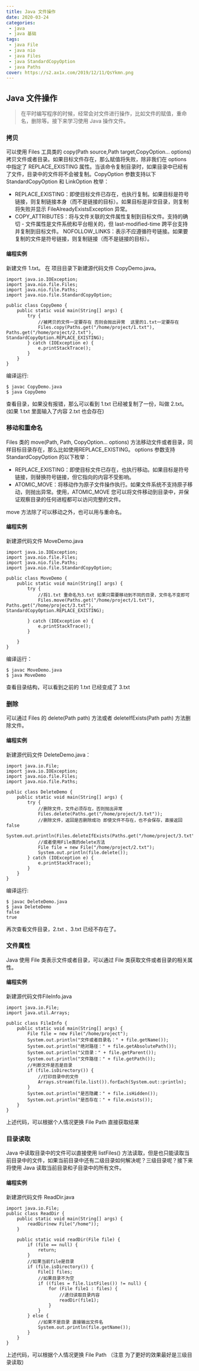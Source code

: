 ```yaml
---
title: Java 文件操作
date: 2020-03-24
categories:
 - java
 - java 基础
tags:
 - java File
 - java nio
 - java Files
 - java StandardCopyOption
 - java Paths
cover: https://s2.ax1x.com/2019/12/11/QsYkmn.png
---
```



## Java 文件操作

> 在平时编写程序的时候，经常会对文件进行操作，比如文件的赋值，重命名，删除等。接下来学习使用 Java 操作文件。

### 拷贝
可以使用 Files 工具类的 copy(Path source,Path target,CopyOption... options) 拷贝文件或者目录。如果目标文件存在，那么赋值将失败，除非我们在 options 中指定了 REPLACE_EXISTING 属性。当该命令复制目录时，如果目录中已经有了文件，目录中的文件将不会被复制。CopyOption 参数支持以下 StandardCopyOption 和 LinkOption 枚举：

* REPLACE_EXISTING：即使目标文件已存在，也执行复制。如果目标是符号链接，则复制链接本身（而不是链接的目标）。如果目标是非空目录，则复制将失败并显示 FileAlreadyExistsException 异常。
* COPY_ATTRIBUTES：将与文件关联的文件属性复制到目标文件。支持的确切 - 文件属性是文件系统和平台相关的，但 last-modified-time 跨平台支持并复制到目标文件。 NOFOLLOW_LINKS：表示不应遵循符号链接。如果要复制的文件是符号链接，则复制链接（而不是链接的目标）。

#### 编程实例

新建文件 1.txt。 在 项目目录下新建源代码文件 CopyDemo.java。

```
import java.io.IOException;
import java.nio.file.Files;
import java.nio.file.Paths;
import java.nio.file.StandardCopyOption;

public class CopyDemo {
    public static void main(String[] args) {
        try {
            //被拷贝的文件一定要存在 否则会抛出异常  这里的1.txt一定要存在
            Files.copy(Paths.get("/home/project/1.txt"), Paths.get("/home/project/2.txt"), StandardCopyOption.REPLACE_EXISTING);
        } catch (IOException e) {
            e.printStackTrace();
        }
    }
}
```

编译运行:
```
$ javac CopyDemo.java
$ java CopyDemo
```
查看目录，如果没有报错，那么可以看到 1.txt 已经被复制了一份，叫做 2.txt。
(如果 1.txt 里面输入了内容 2.txt 也会存在)

### 移动和重命名

Files 类的 move(Path, Path, CopyOption... options) 方法移动文件或者目录，同样目标目录存在，那么比如使用REPLACE_EXISTING。 options 参数支持 StandardCopyOption 的以下枚举：

* REPLACE_EXISTING：即使目标文件已存在，也执行移动。如果目标是符号链接，则替换符号链接，但它指向的内容不受影响。
* ATOMIC_MOVE：将移动作为原子文件操作执行。如果文件系统不支持原子移动，则抛出异常。使用，ATOMIC_MOVE 您可以将文件移动到目录中，并保证观察目录的任何进程都可以访问完整的文件。

move 方法除了可以移动之外，也可以用与重命名。

#### 编程实例

新建源代码文件 MoveDemo.java

```
import java.io.IOException;
import java.nio.file.Files;
import java.nio.file.Paths;
import java.nio.file.StandardCopyOption;

public class MoveDemo {
    public static void main(String[] args) {
        try {
            //将1.txt 重命名为3.txt 如果只需要移动到不同的目录，文件名不变即可
            Files.move(Paths.get("/home/project/1.txt"), Paths.get("/home/project/3.txt"), StandardCopyOption.REPLACE_EXISTING);

        } catch (IOException e) {
            e.printStackTrace();
        }

    }
}
```
编译运行：
```
$ javac MoveDemo.java
$ java MoveDemo
```
查看目录结构，可以看到之前的 1.txt 已经变成了 3.txt 

### 删除

可以通过 Files 的 delete(Path path) 方法或者 deleteIfExists(Path path) 方法删除文件。

#### 编程实例

新建源代码文件 DeleteDemo.java：
```
import java.io.File;
import java.io.IOException;
import java.nio.file.Files;
import java.nio.file.Paths;

public class DeleteDemo {
    public static void main(String[] args) {
        try {
            //删除文件，文件必须存在，否则抛出异常
            Files.delete(Paths.get("/home/project/3.txt"));
            //删除文件，返回是否删除成功 即使文件不存在，也不会保存，直接返回false
            System.out.println(Files.deleteIfExists(Paths.get("/home/project/3.txt")));
            //或者使用File类的delete方法
            File file = new File("/home/project/2.txt");
            System.out.println(file.delete());
        } catch (IOException e) {
            e.printStackTrace();
        }
    }
}

```

编译运行:

```
$ javac DeleteDemo.java
$ java DeleteDemo
false
true
```

再次查看文件目录，2.txt 、3.txt 已经不存在了。

### 文件属性

Java 使用 File 类表示文件或者目录，可以通过 File 类获取文件或者目录的相关属性。

#### 编程实例

新建源代码文件FileInfo.java

```
import java.io.File;
import java.util.Arrays;

public class FileInfo {
    public static void main(String[] args) {
        File file = new File("/home/project");
        System.out.println("文件或者目录名：" + file.getName());
        System.out.println("绝对路径：" + file.getAbsolutePath());
        System.out.println("父目录：" + file.getParent());
        System.out.println("文件路径：" + file.getPath());
        //判断文件是否是目录
        if (file.isDirectory()) {
            //打印目录中的文件
            Arrays.stream(file.list()).forEach(System.out::println);
        }
        System.out.println("是否隐藏：" + file.isHidden());
        System.out.println("是否存在：" + file.exists());
    }
}
```

上述代码，可以根据个人情况更换 File Path 直接获取结果


### 目录读取

Java 中读取目录中的文件可以直接使用 listFiles() 方法读取，但是也只能读取当前目录中的文件，如果当前目录中还有二级目录如何解决呢？三级目录呢？接下来将使用 Java 读取当前目录和子目录中的所有文件。

#### 编程实例

新建源代码文件 ReadDir.java

```
import java.io.File;
public class ReadDir {
    public static void main(String[] args) {
        readDir(new File("/home"));
    }

    public static void readDir(File file) {
        if (file == null) {
            return;
        }
        //如果当前file是目录
        if (file.isDirectory()) {
            File[] files;
            //如果目录不为空
            if ((files = file.listFiles()) != null) {
                for (File file1 : files) {
                    //递归读取目录内容
                    readDir(file1);
                }
            }
        } else {
            //如果不是目录 直接输出文件名
            System.out.println(file.getName());
        }
    }
}
```

上述代码，可以根据个人情况更换 File Path （注意 为了更好的效果最好是三级目录读取)
